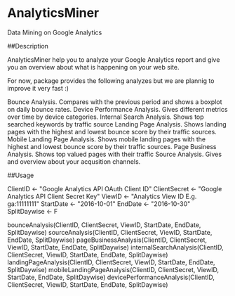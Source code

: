 # AnalyticsMiner
Data Mining on Google Analytics

##Description

AnalyticsMiner help you to analyze your Google Analytics report and give you an overview about what is happening on your web site.

For now, package provides the following analyzes but we are plannig to improve it very fast :)

Bounce Analysis. Compares with the previous period and shows a boxplot on daily bounce rates.
Device Performance Analysis. Gives different metrics over time by device categories.
Internal Search Analysis. Shows top searched keywords by traffic source
Landing Page Analysis. Shows landing pages with the highest and lowest bounce score by their traffic sources.
Mobile Landing Page Analysis. Shows mobile landing pages with the highest and lowest bounce score by their traffic sources.
Page Business Analysis. Shows top valued pages with their traffic
Source Analysis. Gives and overview about your acqusition channels.

##Usage


ClientID <- "Google Analytics API OAuth Client ID"
ClientSecret <- "Google Analytics API Client Secret Key"
ViewID <- "Analytics View ID E.g. ga:11111111"
StartDate <- "2016-10-01"
EndDate <- "2016-10-30"
SplitDaywise <- F

bounceAnalysis(ClientID, ClientSecret, ViewID, StartDate, EndDate, SplitDaywise)
sourceAnalysis(ClientID, ClientSecret, ViewID, StartDate, EndDate, SplitDaywise)
pageBusinessAnalysis(ClientID, ClientSecret, ViewID, StartDate, EndDate, SplitDaywise)
internalSearchAnalysis(ClientID, ClientSecret, ViewID, StartDate, EndDate, SplitDaywise)
landingPageAnalysis(ClientID, ClientSecret, ViewID, StartDate, EndDate, SplitDaywise)
mobileLandingPageAnalysis(ClientID, ClientSecret, ViewID, StartDate, EndDate, SplitDaywise)
devicePerformanceAnalysis(ClientID, ClientSecret, ViewID, StartDate, EndDate, SplitDaywise)
